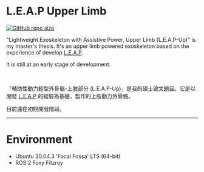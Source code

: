 # L.E.A.P Upper Limb

[![GitHub repo size](https://img.shields.io/github/repo-size/ziteh/LEAP-upper-limb)](https://github.com/ziteh/LEAP-upper-limb)

"Lightweight Exoskeleton with Assistive Power, Upper Limb (L.E.A.P-Up)" is my master's thesis. It's an upper limb powered exoskeleton based on the experience of develop [L.E.A.P](https://github.com/ziteh/LEAP).  

It is still at an early stage of development.

<br/>

「輔助性動力輕型外骨骼-上肢部分 (L.E.A.P-Up)」是我的碩士論文題目。它是以開發 [L.E.A.P](https://github.com/ziteh/LEAP) 的經驗為基礎，製作的上肢動力外骨骼。  

目前還在初期開發階段。

---

# Environment
- Ubuntu 20.04.3 'Focal Fossa' LTS (64-bit)
- ROS 2 Foxy Fitzroy
